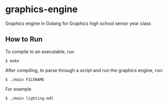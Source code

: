 # graphics-engine

Graphics engine in Golang for Graphics high school senior year class

## How to Run

To compile to an executable, run

```
$ make
```

After compiling, to parse through a script and run the graphics engine, run:

```
$ ./main FILENAME
```

For example

```
$ ./main lighting.mdl
```

